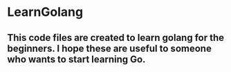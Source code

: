 # LearnGolang
## This code files are created to learn golang for the beginners. I hope these are useful to someone who wants to start learning Go.
